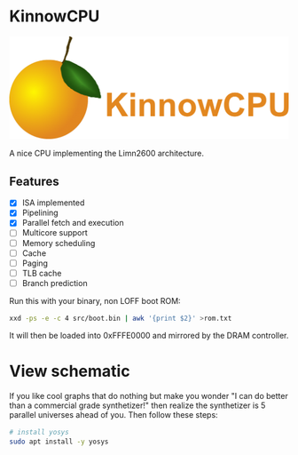 # KinnowCPU

![Title](https://raw.githubusercontent.com/wxwisiasdf/KinnowCPU/main/title.png)

A nice CPU implementing the Limn2600 architecture.

## Features
* [x] ISA implemented
* [x] Pipelining
* [x] Parallel fetch and execution
* [ ] Multicore support
* [ ] Memory scheduling
* [ ] Cache
* [ ] Paging
* [ ] TLB cache
* [ ] Branch prediction

Run this with your binary, non LOFF boot ROM:
```sh
xxd -ps -e -c 4 src/boot.bin | awk '{print $2}' >rom.txt
```
It will then be loaded into 0xFFFE0000 and mirrored by the DRAM controller.

# View schematic
If you like cool graphs that do nothing but make you wonder "I can do better than a commercial grade synthetizer!"
then realize the synthetizer is 5 parallel universes ahead of you. Then follow these steps:

```sh
# install yosys
sudo apt install -y yosys
```
